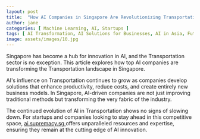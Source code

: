 ```yaml
---
layout: post
title:  "How AI Companies in Singapore Are Revolutionizing Transportation"
author: jane
categories: [ Machine Learning, AI, Startups ]
tags: [ AI Transformation, AI Solutions for Businesses, AI in Asia, Future of AI ]
image: assets/images/10.jpg
---
```


Singapore has become a hub for innovation in AI, and the Transportation sector is no exception. This article explores how top AI companies are transforming the Transportation landscape in Singapore.

AI's influence on Transportation continues to grow as companies develop solutions that enhance productivity, reduce costs, and create entirely new business models. In Singapore, AI-driven companies are not just improving traditional methods but transforming the very fabric of the industry.

The continued evolution of AI in Transportation shows no signs of slowing down. For startups and companies looking to stay ahead in this competitive space, <a href="https://ai.supremacy.sg" target="_blank"> ai.supremacy.sg </a> offers unparalleled resources and expertise, ensuring they remain at the cutting edge of AI innovation.
